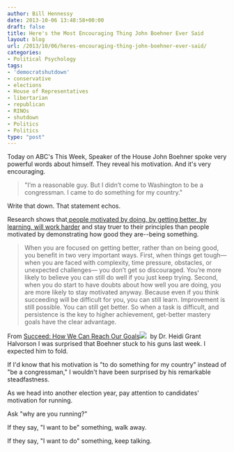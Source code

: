 ```yaml
---
author: Bill Hennessy
date: 2013-10-06 13:48:58+00:00
draft: false
title: Here's the Most Encouraging Thing John Boehner Ever Said
layout: blog
url: /2013/10/06/heres-encouraging-thing-john-boehner-ever-said/
categories:
- Political Psychology
tags:
- 'democratshutdown'
- conservative
- elections
- House of Representatives
- libertarian
- republican
- RINOs
- shutdown
- Politics
- Politics
type: "post"
---
```


Today on ABC's This Week, Speaker of the House John Boehner spoke very powerful words about himself. They reveal his motivation. And it's very encouraging.


> "I’m a reasonable guy. But I didn’t come to Washington to be a congressman. I came to do something for my country."


Write that down. That statement echos.

Research shows that[ people motivated by doing, by getting better, by learning, will work harder](https://hennessysview.com/2013/02/28/ambition-comes-in-good-and-bad-flavors/) and stay truer to their principles than people motivated by demonstrating how good they are--being something.


> When you are focused on getting better, rather than on being good, you benefit in two very important ways. First, when things get tough— when you are faced with complexity, time pressure, obstacles, or unexpected challenges— you don’t get so discouraged. You’re more likely to believe you can still do well if you just keep trying. Second, when you do start to have doubts about how well you are doing, you are more likely to stay motivated anyway. Because even if you think succeeding will be difficult for you, you can still learn. Improvement is still possible. You can still get better. So when a task is difficult, and persistence is the key to higher achievement, get-better mastery goals have the clear advantage.


From [Succeed: How We Can Reach Our Goals](https://www.amazon.com/gp/product/0452297710/ref=as_li_ss_tl?ie=UTF8&camp=1789&creative=390957&creativeASIN=0452297710&linkCode=as2&tag=hennesssview-20)![](https://ir-na.amazon-adsystem.com/e/ir?t=hennesssview-20&l=as2&o=1&a=0452297710)
 by Dr. Heidi Grant Halvorson
I was surprised that Boehner stuck to his guns last week. I expected him to fold.

If I'd know that his motivation is "to do something for my country" instead of "be a congressman," I wouldn't have been surprised by his remarkable steadfastness.

As we head into another election year, pay attention to candidates' motivation for running.

Ask "why are you running?"

If they say, "I want to be" something, walk away.

If they say, "I want to do" something, keep talking.


